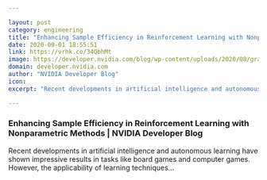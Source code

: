```yaml
---

layout: post
category: engineering
title: "Enhancing Sample Efficiency in Reinforcement Learning with Nonparametric Methods"
date: 2020-09-01 18:55:51
link: https://vrhk.co/34QbhMt
image: https://developer.nvidia.com/blog/wp-content/uploads/2020/08/gradient-descent.png
domain: developer.nvidia.com
author: "NVIDIA Developer Blog"
icon: 
excerpt: "Recent developments in artificial intelligence and autonomous learning have shown impressive results in tasks like board games and computer games. However, the applicability of learning techniques…"

---
```


### Enhancing Sample Efficiency in Reinforcement Learning with Nonparametric Methods | NVIDIA Developer Blog

Recent developments in artificial intelligence and autonomous learning have shown impressive results in tasks like board games and computer games. However, the applicability of learning techniques…